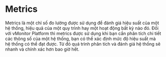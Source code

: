 # Metrics

Metrics là một chỉ số đo lường được sử dụng để đánh giá hiệu suất của một hệ thống, hiệu quả của một quy trình hay một hoạt động bất kỳ nào đó. Đối với vMonitor Platform thì metrics được sử dụng khi bạn cần phân tích chi tiết các thông số của một hệ thống, bạn có thể xác định mức độ hiệu suất mà hệ thống có thể đạt được. Từ đó quá trình phân tích và đánh giá hệ thống sẽ nhanh và chính xác hơn bao giờ hết. 

